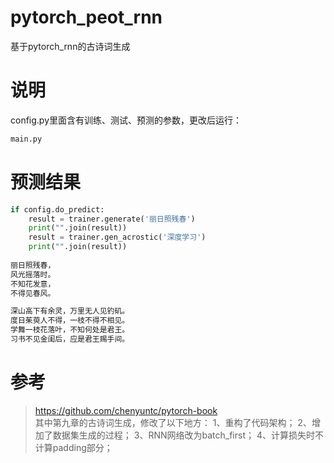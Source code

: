 # pytorch_peot_rnn
基于pytorch_rnn的古诗词生成

# 说明
config.py里面含有训练、测试、预测的参数，更改后运行：
```python
main.py
```

# 预测结果
```python
if config.do_predict:
	result = trainer.generate('丽日照残春')
	print("".join(result))
	result = trainer.gen_acrostic('深度学习')
	print("".join(result))
	
丽日照残春，
风光摇落时。
不知花发意，
不得见春风。

深山高下有余灵，万里无人见钓矶。
度日茱萸人不得，一枝不得不相见。
学舞一枝花落叶，不知何处是君王。
习书不见金闺后，应是君王赐手间。
```

# 参考
> https://github.com/chenyuntc/pytorch-book<br>
其中第九章的古诗词生成，修改了以下地方：
1、重构了代码架构；
2、增加了数据集生成的过程；
3、RNN网络改为batch_first；
4、计算损失时不计算padding部分；